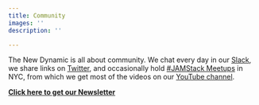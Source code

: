 ```yaml
---
title: Community
images: ''
description: ''

---
```

The New Dynamic is all about community. We chat every day in our [Slack](https://join.slack.com/t/thenewdynamic/shared_invite/enQtMjkwNjYwNTY0NjkxLWI1NDhlNjZkZjA5ZGJmODE1OThiMjkwN2ZkMzE1YjEwN2YwNWUxYTNjZTUxMGQ2MzU3NWQ0YmVjNGU1NTkxMDk), we share links on [Twitter](https://twitter.com/thenewdynamic), and occasionally hold [#JAMStack Meetups](https://twitter.com/thenewdynamic) in NYC, from which we get most of the videos on our [YouTube channel](https://www.youtube.com/channel/UCIGy4_KqcaGvltWCLpMXWug).

[**Click here to get our Newsletter**](https://www.getrevue.co/profile/thenewdynamic)